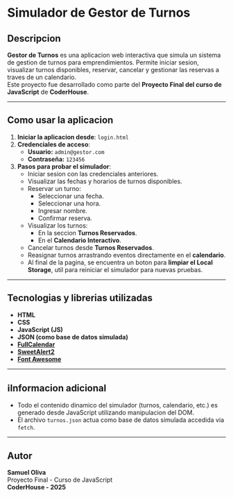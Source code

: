 # Simulador de Gestor de Turnos

## Descripcion

**Gestor de Turnos** es una aplicacion web interactiva que simula un sistema de gestion de turnos para emprendimientos. Permite iniciar sesion, visualizar turnos disponibles, reservar, cancelar y gestionar las reservas a traves de un calendario.  
Este proyecto fue desarrollado como parte del **Proyecto Final del curso de JavaScript** de **CoderHouse**.

---

## Como usar la aplicacion

1. **Iniciar la aplicacion desde**: `login.html`
2. **Credenciales de acceso**:
   - **Usuario:** `admin@gestor.com`
   - **Contraseña:** `123456`
3. **Pasos para probar el simulador**:
   - Iniciar sesion con las credenciales anteriores.
   - Visualizar las fechas y horarios de turnos disponibles.
   - Reservar un turno:
     - Seleccionar una fecha.
     - Seleccionar una hora.
     - Ingresar nombre.
     - Confirmar reserva.
   - Visualizar los turnos:
     - En la seccion **Turnos Reservados**.
     - En el **Calendario Interactivo**.
   - Cancelar turnos desde **Turnos Reservados**.
   - Reasignar turnos arrastrando eventos directamente en el **calendario**.
   - Al final de la pagina, se encuentra un boton para **limpiar el Local Storage**, util para reiniciar el simulador para nuevas pruebas.

---

## Tecnologias y librerias utilizadas

- **HTML**
- **CSS**
- **JavaScript (JS)**
- **JSON (como base de datos simulada)**
- [**FullCalendar**](https://fullcalendar.io/)
- [**SweetAlert2**](https://sweetalert2.github.io/)
- [**Font Awesome**](https://fontawesome.com/)

---

## ℹInformacion adicional

- Todo el contenido dinamico del simulador (turnos, calendario, etc.) es generado desde JavaScript utilizando manipulacion del DOM.
- El archivo `turnos.json` actua como base de datos simulada accedida via `fetch`.

---

## Autor

**Samuel Oliva**  
Proyecto Final - Curso de JavaScript  
**CoderHouse - 2025**

